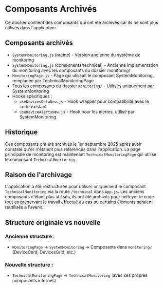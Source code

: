 # Composants Archivés

Ce dossier contient des composants qui ont été archivés car ils ne sont plus utilisés dans l'application.

## Composants archivés

- `SystemMonitoring.js` (racine) - Version ancienne du système de monitoring
- `SystemMonitoring.js` (components/technical) - Ancienne implémentation du monitoring avec les composants du dossier monitoring/
- `MonitoringPage.js` - Page qui utilisait le composant SystemMonitoring, remplacée par TechnicalMonitoringPage
- Tous les composants du dossier `monitoring/` - Utilisés uniquement par SystemMonitoring
- Hooks spécifiques :
  - `useDevicesDataNew.js` - Hook wrapper pour compatibilité avec le code existant
  - `useDeviceAlertsNew.js` - Hook pour les alertes, utilisé par SystemMonitoring

## Historique

Ces composants ont été archivés le 1er septembre 2025 après avoir constaté qu'ils n'étaient plus référencés dans l'application.
La page principale de monitoring est maintenant `TechnicalMonitoringPage` qui utilise le composant `TechnicalMonitoring`.

## Raison de l'archivage

L'application a été restructurée pour utiliser uniquement le composant `TechnicalMonitoring` via la route `/technical` 
dans `App.js`. Les anciens composants n'étant plus utilisés, ils ont été archivés pour nettoyer le code tout en 
préservant le travail effectué au cas où certains éléments seraient réutilisés à l'avenir.

## Structure originale vs nouvelle

### Ancienne structure :
- `MonitoringPage` -> `SystemMonitoring` -> Composants dans `monitoring/` (DeviceCard, DevicesGrid, etc.)

### Nouvelle structure : 
- `TechnicalMonitoringPage` -> `TechnicalMonitoring` (avec ses propres composants internes)

